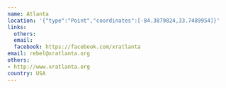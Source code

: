 ```yaml
---
name: Atlanta
location: '{"type":"Point","coordinates":[-84.3879824,33.7489954]}'
links:
  others: 
  email: 
  facebook: https://facebook.com/xratlanta
email: rebel@xratlanta.org
others:
- http://www.xratlanta.org
country: USA
---
```

